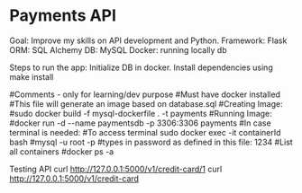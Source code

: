 # Payments API
Goal: Improve my skills on API development and Python.
Framework: Flask
ORM: SQL Alchemy
DB: MySQL
Docker: running locally db

Steps to run the app:
Initialize DB in docker.
Install dependencies using make install


#Comments - only for learning/dev purpose
#Must have docker installed
#This file will generate an image based on database.sql
#Creating Image:
#sudo docker build -f mysql-dockerfile . -t payments
#Running Image:
#docker run -d --name paymentsdb -p 3306:3306 payments
#In case terminal is needed:
#To access terminal sudo docker exec -it containerId bash
#mysql -u root -p 
#types in password as defined in this file: 1234
#List all containers 
#docker ps -a

Testing API
curl http://127.0.0.1:5000/v1/credit-card/1
curl http://127.0.0.1:5000/v1/credit-card







